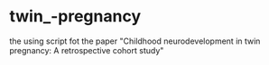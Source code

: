 # twin_-pregnancy
the using script fot the paper "Childhood neurodevelopment in twin pregnancy: A retrospective cohort study"
